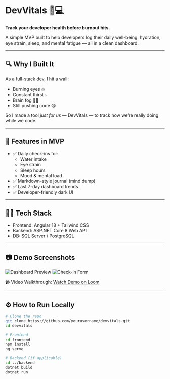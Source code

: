 # DevVitals 🧠💻

**Track your developer health before burnout hits.**

A simple MVP built to help developers log their daily well-being: hydration, eye strain, sleep, and mental fatigue — all in a clean dashboard.

---

## 🔍 Why I Built It

As a full-stack dev, I hit a wall:  
- Burning eyes 🔥  
- Constant thirst 💧  
- Brain fog 😵‍💫  
- Still pushing code 😩  

So I made a tool *just for us* — DevVitals — to track how we’re really doing while we code.

---

## 🚀 Features in MVP

- ✅ Daily check-ins for:
  - Water intake
  - Eye strain
  - Sleep hours
  - Mood & mental load
- ✅ Markdown-style journal (mind dump)
- ✅ Last 7-day dashboard trends
- ✅ Developer-friendly dark UI

---

## 🧑‍💻 Tech Stack

- Frontend: Angular 18 + Tailwind CSS
- Backend: ASP.NET Core 8 Web API
- DB: SQL Server / PostgreSQL

---

## 📷 Demo Screenshots

![Dashboard Preview](link-to-image)
![Check-in Form](link-to-image)

📹 Video Walkthrough: [Watch Demo on Loom](https://loom.com/your-demo-link)

---

## ⚙️ How to Run Locally

```bash
# Clone the repo
git clone https://github.com/yourusername/devvitals.git
cd devvitals

# Frontend
cd frontend
npm install
ng serve

# Backend (if applicable)
cd ../backend
dotnet build
dotnet run
